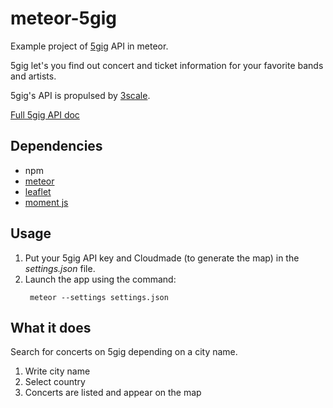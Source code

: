 meteor-5gig
==============

Example project of [5gig](http://www.5gig.com) API in meteor.

5gig let's you find out concert and ticket information for your favorite bands and artists.

5gig's API is propulsed by [3scale](http://3scale.net).

[Full 5gig API doc](http:/www.5gig.com/api/)

## Dependencies

* npm
* [meteor](http://meteor.com)
* [leaflet](http://leafletjs.com/)
* [moment js](https://momentjs.com)

## Usage

1. Put your 5gig API key and Cloudmade (to generate the map) in the _settings.json_ file.
2. Launch the app using the command:
   ```
    meteor --settings settings.json
   ```

## What it does

Search for concerts on 5gig depending on a city name.

1. Write city name
2. Select country
3. Concerts are listed and appear on the map

